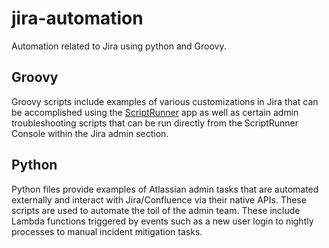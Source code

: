 # jira-automation
Automation related to Jira using python and Groovy.

## Groovy
Groovy scripts include examples of various customizations in Jira that can be accomplished using the [ScriptRunner](https://scriptrunner.adaptavist.com/latest/index.html) app as well as certain admin troubleshooting scripts that can be run directly from the ScriptRunner Console within the Jira admin section.

## Python
Python files provide examples of Atlassian admin tasks that are automated externally and interact with Jira/Confluence via their native APIs. These scripts are used to automate the toil of the admin team. These include Lambda functions triggered by events such as a new user login to nightly processes to manual incident mitigation tasks.
